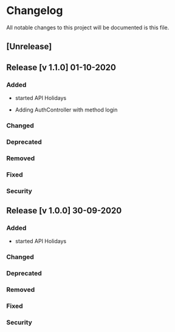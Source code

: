 # Changelog

All notable changes to this project will be documented is this file.

## [Unrelease]

## Release [v 1.1.0] 01-10-2020

### Added

- started API Holidays

- Adding AuthController with method login


### Changed


### Deprecated


### Removed


### Fixed


### Security

## Release [v 1.0.0] 30-09-2020

### Added

- started API Holidays

### Changed


### Deprecated


### Removed


### Fixed


### Security

